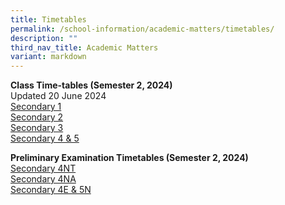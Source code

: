 ```yaml
---
title: Timetables
permalink: /school-information/academic-matters/timetables/
description: ""
third_nav_title: Academic Matters
variant: markdown
---
```

**Class Time-tables (Semester 2, 2024)** <br>
Updated 20 June 2024 <br>
[Secondary 1](/files/2024_Semester_2_Timetable_Secondary_1.pdf)<br>
[Secondary 2](/files/2024_Semester_2_Timetable_Secondary_2.pdf)<br>
[Secondary 3](/files/2024_Semester_2_Timetable_Secondary_3.pdf)<br>
[Secondary 4 &amp; 5](/files/2024_Semester_2_Timetable_Secondary_4_5.pdf)<br>

**Preliminary Examination Timetables (Semester 2, 2024)**<br>
[Secondary 4NT](/files/Sec_4N_T__Prelim_Timetable_21_Jun.pdf)<br>
[Secondary 4NA](/files/Sec_4N_A__Prelim_Timetable_21_Jun.pdf)<br>
[Secondary 4E &amp; 5N](/files/Sec_4E_5N_Prelim_Timetable.pdf)